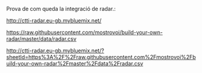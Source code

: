 Prova de com queda la integració de radar.:

http://ctti-radar.eu-gb.mybluemix.net/

https://raw.githubusercontent.com/mostrovoi/build-your-own-radar/master/data/radar.csv

http://ctti-radar.eu-gb.mybluemix.net/?sheetId=https%3A%2F%2Fraw.githubusercontent.com%2Fmostrovoi%2Fbuild-your-own-radar%2Fmaster%2Fdata%2Fradar.csv


